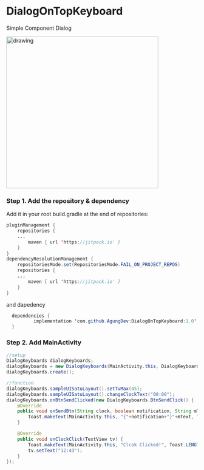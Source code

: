 # DialogOnTopKeyboard
Simple Component Dialog

<img src="https://i.ibb.co/f8Nqm0B/ezgif-com-gif-maker-1.gif" alt="drawing" width="400"/>

### Step 1. Add the repository & dependency
Add it in your root build.gradle at the end of repositories:
```java
pluginManagement {
    repositories {
    ...
        maven { url 'https://jitpack.io' }
    }
}
dependencyResolutionManagement {
    repositoriesMode.set(RepositoriesMode.FAIL_ON_PROJECT_REPOS)
    repositories {
    ...
        maven { url 'https://jitpack.io' }
    }
}
```

and dapedency
```java
  dependencies {
          implementation 'com.github.AgungDev:DialogOnTopKeyboard:1.0'
  }
```

### Step 2. Add MainActivity

```java
//setup
DialogKeyboards dialogKeyboards;
dialogKeyboards = new DialogKeyboards(MainActivity.this, DialogKeyboards.SAMPLE_UI_SATU);
dialogKeyboards.create();

//function
dialogKeyboards.sampleUISatuLayout().setTvMax(45);
dialogKeyboards.sampleUISatuLayout().changeClockText("00:00");
dialogKeyboards.onBtnSendClicked(new DialogKeyboards.BtnSendClick() {
    @Override
    public void onSendBtn(String clock, boolean notification, String mText) {
        Toast.makeText(MainActivity.this, "{"+notification+"}"+mText, Toast.LENGTH_SHORT).show();
    }

    @Override
    public void onClockClick(TextView tv) {
        Toast.makeText(MainActivity.this, "Clcok Clicked!", Toast.LENGTH_SHORT).show();
        tv.setText("12:43");
    }
});
```

